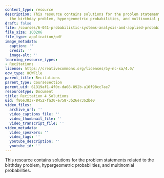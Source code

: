 ```yaml
---
content_type: resource
description: This resource contains solutions for the problem statements related to
  the birthday problem, hypergeometric probabilities, and multinomial probabilities.
draft: false
file: /courses/6-041-probabilistic-systems-analysis-and-applied-probability-fall-2010/f86e38378452fa30e7583b26e7362be0_MIT6_041F10_rec04_sol.pdf
file_size: 103206
file_type: application/pdf
image_metadata:
  caption: ''
  credit: ''
  image-alt: ''
learning_resource_types:
- Recitations
license: https://creativecommons.org/licenses/by-nc-sa/4.0/
ocw_type: OCWFile
parent_title: Recitations
parent_type: CourseSection
parent_uid: 61319af1-4f0c-da08-892b-a16f98cc7ae7
resourcetype: Document
title: Recitation 4 Solutions
uid: f86e3837-8452-fa30-e758-3b26e7362be0
video_files:
  archive_url: ''
  video_captions_file: ''
  video_thumbnail_file: ''
  video_transcript_file: ''
video_metadata:
  video_speakers: ''
  video_tags: ''
  youtube_description: ''
  youtube_id: ''
---
```

This resource contains solutions for the problem statements related to the birthday problem, hypergeometric probabilities, and multinomial probabilities.